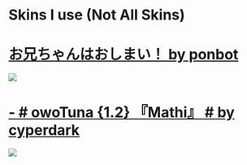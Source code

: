 # Skins I use (Not All Skins)


# [お兄ちゃんはおしまい！ by ponbot](https://skyline.s-ul.eu/pUfEYyzG)
![](https://osu.ppy.sh/ss/18191728/1753)

# [- # owoTuna {1.2} 『Mathi』 # by cyperdark](https://skyline.s-ul.eu/jdR8UcWl)
![](https://osu.ppy.sh/ss/17419031/2c58)


